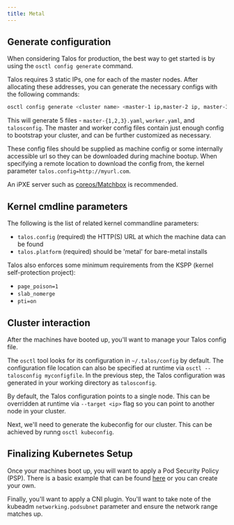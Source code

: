 ```yaml
---
title: Metal
---
```


## Generate configuration

When considering Talos for production, the best way to get started is by using the `osctl config generate` command.

Talos requires 3 static IPs, one for each of the master nodes.
After allocating these addresses, you can generate the necessary configs with the following commands:

```bash
osctl config generate <cluster name> <master-1 ip,master-2 ip, master-3 ip>
```

This will generate 5 files - `master-{1,2,3}.yaml`, `worker.yaml`, and `talosconfig`.
The master and worker config files contain just enough config to bootstrap your cluster, and can be further customized as necessary.

These config files should be supplied as machine config or some internally accessible url so they can be downloaded during machine bootup.
When specifying a remote location to download the config from, the kernel parameter `talos.config=http://myurl.com`.

An iPXE server such as [coreos/Matchbox](https://github.com/poseidon/matchbox) is recommended.

## Kernel cmdline parameters

The following is the list of related kernel commandline parameters:

- `talos.config` (required) the HTTP(S) URL at which the machine data can be found
- `talos.platform` (required) should be 'metal' for bare-metal installs

Talos also enforces some minimum requirements from the KSPP (kernel self-protection project):

- `page_poison=1`
- `slab_nomerge`
- `pti=on`

## Cluster interaction

After the machines have booted up, you'll want to manage your Talos config file.

The `osctl` tool looks for its configuration in `~/.talos/config` by default.
The configuration file location can also be specified at runtime via `osctl --talosconfig myconfigfile`.
In the previous step, the Talos configuration was generated in your working directory as `talosconfig`.

By default, the Talos configuration points to a single node.
This can be overridden at runtime via `--target <ip>` flag so you can point to another node in your cluster.

Next, we'll need to generate the kubeconfig for our cluster.
This can be achieved by runng `osctl kubeconfig`.

## Finalizing Kubernetes Setup

Once your machines boot up, you will want to apply a Pod Security Policy (PSP).
There is a basic example that can be found [here](https://raw.githubusercontent.com/talos-systems/talos/master/hack/dev/manifests/psp.yaml) or you can create your own.

Finally, you'll want to apply a CNI plugin.
You'll want to take note of the kubeadm `networking.podsubnet` parameter and ensure the network range matches up.
